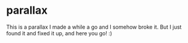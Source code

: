 <h1>parallax</h1>

This is a parallax I made a while a go and I somehow broke it. But I just found it and fixed it up, and here you go! :)
